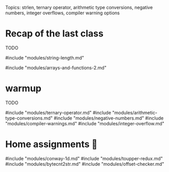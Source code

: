 Topics: strlen, ternary operator, arithmetic type conversions, negative numbers,
integer overflows, compiler warning options

# Recap of the last class

TODO

#include "modules/string-length.md"

#include "modules/arrays-and-functions-2.md"

# warmup

TODO

#include "modules/ternary-operator.md"
#include "modules/arithmetic-type-conversions.md"
#include "modules/negative-numbers.md"
#include "modules/compiler-warnings.md"
#include "modules/integer-overflow.md"

# Home assignments :wrench:

#include "modules/conway-1d.md"
#include "modules/toupper-redux.md"
#include "modules/bytecnt2str.md"
#include "modules/offset-checker.md"
